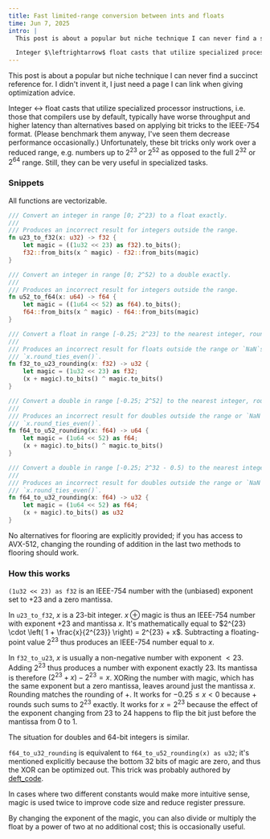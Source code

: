 ```yaml
---
title: Fast limited-range conversion between ints and floats
time: Jun 7, 2025
intro: |
  This post is about a popular but niche technique I can never find a succinct reference for. I didn't invent it, I just need a page I can link when giving optimization advice.

  Integer $\leftrightarrow$ float casts that utilize specialized processor instructions, i.e. those that compilers use by default, typically have worse throughput and higher latency than alternatives based on applying bit tricks to the IEEE-754 format. (Please benchmark them anyway, I've seen them decrease performance occasionally.) Unfortunately, these bit tricks only work over a reduced range, e.g. numbers up to $2^{23}$ or $2^{52}$ as opposed to the full $2^{32}$ or $2^{64}$ range. Still, they can be very useful in specialized tasks.
---
```


This post is about a popular but niche technique I can never find a succinct reference for. I didn't invent it, I just need a page I can link when giving optimization advice.

Integer $\leftrightarrow$ float casts that utilize specialized processor instructions, i.e. those that compilers use by default, typically have worse throughput and higher latency than alternatives based on applying bit tricks to the IEEE-754 format. (Please benchmark them anyway, I've seen them decrease performance occasionally.) Unfortunately, these bit tricks only work over a reduced range, e.g. numbers up to $2^{23}$ or $2^{52}$ as opposed to the full $2^{32}$ or $2^{64}$ range. Still, they can be very useful in specialized tasks.


### Snippets

All functions are vectorizable.

```rust
/// Convert an integer in range [0; 2^23) to a float exactly.
///
/// Produces an incorrect result for integers outside the range.
fn u23_to_f32(x: u32) -> f32 {
    let magic = ((1u32 << 23) as f32).to_bits();
    f32::from_bits(x ^ magic) - f32::from_bits(magic)
}

/// Convert an integer in range [0; 2^52) to a double exactly.
///
/// Produces an incorrect result for integers outside the range.
fn u52_to_f64(x: u64) -> f64 {
    let magic = ((1u64 << 52) as f64).to_bits();
    f64::from_bits(x ^ magic) - f64::from_bits(magic)
}

/// Convert a float in range [-0.25; 2^23] to the nearest integer, rounding ties to even.
///
/// Produces an incorrect result for floats outside the range or `NaN`s. Rounds just like
/// `x.round_ties_even()`.
fn f32_to_u23_rounding(x: f32) -> u32 {
    let magic = (1u32 << 23) as f32;
    (x + magic).to_bits() ^ magic.to_bits()
}

/// Convert a double in range [-0.25; 2^52] to the nearest integer, rounding ties to even.
///
/// Produces an incorrect result for doubles outside the range or `NaN`s. Rounds just like
/// `x.round_ties_even()`.
fn f64_to_u52_rounding(x: f64) -> u64 {
    let magic = (1u64 << 52) as f64;
    (x + magic).to_bits() ^ magic.to_bits()
}

/// Convert a double in range [-0.25; 2^32 - 0.5) to the nearest integer, rounding ties to even.
///
/// Produces an incorrect result for doubles outside the range or `NaN`s. Rounds just like
/// `x.round_ties_even()`.
fn f64_to_u32_rounding(x: f64) -> u32 {
    let magic = (1u64 << 52) as f64;
    (x + magic).to_bits() as u32
}
```

No alternatives for flooring are explicitly provided; if you has access to AVX-512, changing the rounding of addition in the last two methods to flooring should work.


### How this works

`(1u32 << 23) as f32` is an IEEE-754 number with the (unbiased) exponent set to $+23$ and a zero mantissa.

In `u23_to_f32`, $x$ is a $23$-bit integer. $x \oplus \mathrm{magic}$ is thus an IEEE-754 number with exponent $+23$ and mantissa $x$. It's mathematically equal to $2^{23} \cdot \left( 1 + \frac{x}{2^{23}} \right) = 2^{23} + x$. Subtracting a floating-point value $2^{23}$ thus produces an IEEE-754 number equal to $x$.

In `f32_to_u23`, $x$ is usually a non-negative number with exponent $< 23$. Adding $2^{23}$ thus produces a number with exponent exactly $23$. Its mantissa is therefore $(2^{23} + x) - 2^{23} = x$. XORing the number with $\mathrm{magic}$, which has the same exponent but a zero mantissa, leaves around just the mantissa $x$. Rounding matches the rounding of $+$. It works for $-0.25 \le x < 0$ because $+$ rounds such sums to $2^{23}$ exactly. It works for $x = 2^{23}$ because the effect of the exponent changing from $23$ to $24$ happens to flip the bit just before the mantissa from $0$ to $1$.

The situation for doubles and $64$-bit integers is similar.

`f64_to_u32_rounding` is equivalent to `f64_to_u52_rounding(x) as u32`; it's mentioned explicitly because the bottom $32$ bits of $\mathrm{magic}$ are zero, and thus the XOR can be optimized out. This trick was probably authored by [deft_code](https://stackoverflow.com/a/429812/5417677).

In cases where two different constants would make more intuitive sense, $\mathrm{magic}$ is used twice to improve code size and reduce register pressure.

By changing the exponent of the magic, you can also divide or multiply the float by a power of two at no additional cost; this is occasionally useful.
